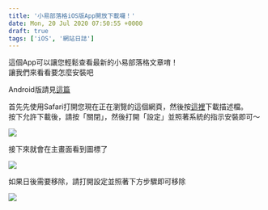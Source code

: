 ```yaml
---
title: '小易部落格iOS版App開放下載囉！'
date: Mon, 20 Jul 2020 07:50:55 +0000
draft: true
tags: ['iOS', '網站日誌']
---
```


這個App可以讓您輕鬆查看最新的小易部落格文章唷！  
讓我們來看看要怎麼安裝吧

Android版請見[這篇](https://blog.steveyi.net/android-app/ "小易部落格iOS版App開放下載囉！")

首先先使用Safari打開您現在正在瀏覽的這個網頁，然後按[這裡](https://f000.backblazeb2.com/file/iambjlu/mobileconfig/SteveYiBlog.mobileconfig)下載描述檔。  
按下允許下載後，請按「關閉」，然後打開「設定」並照著系統的指示安裝即可～

![](https://static.yiy.tw/media/blog/2020072004203973.gif)

接下來就會在主畫面看到圖標了

![](https://static.yiy.tw/media/blog/2020072007425114.png)

如果日後需要移除，請打開設定並照著下方步驟即可移除

![](https://static.yiy.tw/media/blog/2020072004212099.gif)